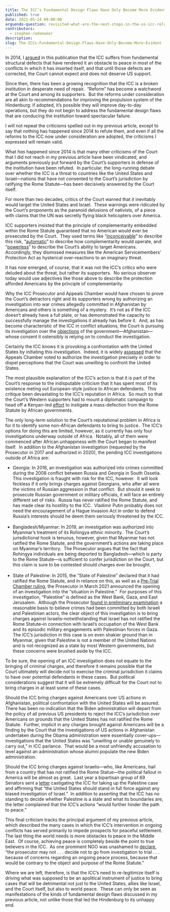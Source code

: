 ```yaml
---
title: The ICC’s Fundamental Design Flaws Have Only Become More Evident
published: true
date: 2021-05-24 00:00:00
arguendo-question: revisited-what-are-the-next-steps-in-the-us-icc-relationship
contributors:
  - stephen-rademaker
description:
slug: The-ICCs-Fundamental-Design-Flaws-Have-Only-Become-More-Evident
---
```


In 2014, I [argued](https://www.international-criminal-justice-today.org/arguendo/the-pity-of-the-international-criminal-court-icc-is-that-it-could-have-been-a-useful-and-relevant-institution/) in this publication that the ICC suffers from fundamental structural defects that have rendered it an obstacle to peace in most of the conflicts in which it has inserted itself, and that until those defects are corrected, the Court cannot expect and does not deserve US support.&nbsp;

Since then, there has been a growing recognition that the ICC is a broken institution in desperate need of repair.&nbsp; “Reform” has become a watchword at the Court and among its supporters.&nbsp; But the reforms under consideration are all akin to recommendations for improving the propulsion system of the Hindenburg: if adopted, it’s possible they will improve day-to-day operations, but they do not begin to address the fundamental design flaws that are conducing the institution toward spectacular failure.

I will not repeat the criticisms spelled out in my previous article, except to say that nothing has happened since 2014 to refute them, and even if all the reforms to the ICC now under consideration are adopted, the criticisms I expressed will remain valid.&nbsp;

What *has* happened since 2014 is that many other criticisms of the Court that I did not reach in my previous article have been vindicated, and arguments previously put forward by the Court’s supporters in defense of the institution have been refuted.&nbsp; In particular, the long-running debate over whether the ICC is a threat to countries like the United States and Israel—nations that have not consented to the Court’s jurisdiction by ratifying the Rome Statute—has been decisively answered by the Court itself.

For more than two decades, critics of the Court warned that it inevitably would target the United States and Israel.&nbsp; These warnings were ridiculed by the Court’s proponents as the paranoid delusions of nativists, of a piece with claims that the UN was secretly flying black helicopters over America.&nbsp;

ICC supporters insisted that the principle of complementarity embedded within the Rome Statute guaranteed that no American would ever be prosecuted by the Court.&nbsp; They used terms like “[inconceivable](https://core.ac.uk/download/pdf/233109756.pdf)” to describe this risk, “[automatic](https://www.csmonitor.com/World/Europe/2009/0213/p05s01-woeu.html)” to describe how complementarity would operate, and “[powerless](https://www.csmonitor.com/World/Europe/2009/0213/p05s01-woeu.html)” to describe the Court’s ability to target Americans.&nbsp; Accordingly, they dismissed measures like the American Servicemembers’ Protection Act as hysterical over-reactions to an imaginary threat.

It has now emerged, of course, that it was not the ICC’s critics who were deluded about the threat, but rather its supporters.&nbsp; No serious observer today would use adjectives like those above to describe the protection afforded Americans by the principle of complementarity.&nbsp;

Why the ICC Prosecutor and Appeals Chamber would have chosen to prove the Court’s detractors right and its supporters wrong by authorizing an investigation into war crimes allegedly committed in Afghanistan by Americans and others is something of a mystery.&nbsp; It’s not as if the ICC doesn’t already have a full plate, or has demonstrated the capacity to successfully manage the investigations it already has before it.&nbsp; And, as has become characteristic of the ICC in conflict situations, the Court is pursuing its investigation over the [objections](https://www.icc-cpi.int/CourtRecords/CR2020_01537.PDF) of the government—Afghanistan—whose consent it ostensibly is relying on to conduct the investigation.

Certainly the ICC knows it is provoking a confrontation with the United States by initiating this investigation.&nbsp; Indeed, it is widely [assessed](https://ecfr.eu/article/commentary_why_america_is_facing_off_against_the_international_criminal_cou/) that the Appeals Chamber voted to authorize the investigation precisely in order to dispel perceptions that the Court was unwilling to confront the United States.

The most plausible explanation of the ICC’s action is that it is part of the Court’s response to the indisputable criticism that it has spent most of its existence meting out European-style justice to African defendants.&nbsp; This critique been devastating to the ICC’s reputation in Africa.&nbsp; So much so that the Court’s Western supporters had to mount a diplomatic campaign to head off a Kenyan-led [effort](https://www.theguardian.com/world/2016/feb/01/african-union-kenyan-plan-leave-international-criminal-court) to instigate a mass-defection from the Rome Statute by African governments.&nbsp; &nbsp;

The only long-term solution to the Court’s reputational problem in Africa is for it to identify some non-African defendants to bring to justice.&nbsp; The ICC’s options for doing this are limited, however, as it currently has only four investigations underway outside of Africa.&nbsp; Notably, all of them were commenced after African unhappiness with the Court began to manifest itself.&nbsp; In addition to the Afghanistan investigation (requested by the Prosecutor in 2017 and authorized in 2020), the pending ICC investigations outside of Africa are:

* Georgia: In 2016, an investigation was authorized into crimes committed during the 2008 conflict between Russia and Georgia in South Ossetia.&nbsp; This investigation is fraught with risk for the ICC, however.&nbsp; It will look feckless if it only brings charges against Georgians, who after all were the victims of Russian aggression in that conflict.&nbsp; But should it seek to prosecute Russian government or military officials, it will face an entirely different set of risks.&nbsp; Russia has never ratified the Rome Statute, and has made clear its hostility to the ICC.&nbsp; Vladimir Putin probably does not need the encouragement of a Hague Invasion Act in order to defend Russia’s interests should he deem them seriously threatened by the ICC.<br>&nbsp;
* Bangladesh/Myanmar: In 2019, an investigation was authorized into Myanmar’s treatment of its Rohingya ethnic minority.&nbsp; The Court’s jurisdictional hook is tenuous, however, given that Myanmar has not ratified the Rome Statute, and the government’s actions are taking place on Myanmar’s territory.&nbsp; The Prosecutor argues that the fact that Rohingya individuals are being deported to Bangladesh—which is party to the Rome Statute—is sufficient to confer jurisdiction on the Court, but this claim is sure to be contested should charges ever be brought.<br>&nbsp;
* State of Palestine: In 2015, the “State of Palestine” declared that it had ratified the Rome Statute, and in reliance on this, as well as a [Pre-Trial Chamber ruling](https://www.icc-cpi.int/CourtRecords/CR2021_01165.PDF), the Prosecutor in March 2021 announced the opening of an investigation into the “situation in Palestine.”&nbsp; For purposes of this investigation, “Palestine” is defined as the West Bank, Gaza, and East Jerusalem.&nbsp; Although the Prosecutor [found in preliminary examination](https://www.icc-cpi.int/itemsDocuments/210303-office-of-the-prosecutor-palestine-summary-findings-eng.pdf) a reasonable basis to believe crimes had been committed by both Israeli and Palestinian actors, the clear object of this investigation is to bring charges against Israelis–notwithstanding that Israel has not ratified the Rome Statute–in connection with Israel’s occupation of the West Bank and its episodic military engagements with Palestinian forces in Gaza.&nbsp; The ICC’s jurisdiction in this case is on even shakier ground than in Myanmar, given that Palestine is not a member of the United Nations and is not recognized as a state by most Western governments, but these concerns were brushed aside by the ICC.

To be sure, the opening of an ICC investigation does not equate to the bringing of criminal charges, and therefore it remains possible that the Court ultimately will decide not to exercise the criminal jurisdiction it claims to have over potential defendants in these cases.&nbsp; But political considerations suggest that it will be extremely difficult for the Court not to bring charges in at least some of these cases.&nbsp;

Should the ICC bring charges against Americans over US actions in Afghanistan, political confrontation with the United States will be assured.&nbsp; There has been no indication that the Biden administration will depart from the policy of all previous US presidents to reject the ICC’s jurisdiction over Americans on grounds that the United States has not ratified the Rome Statute.&nbsp; Further, implicit in any charges brought against Americans will be a finding by the Court that the investigations of US actions in Afghanistan undertaken during the Obama administration were essentially cover-ups—investigations that the United States was “unwilling or unable genuinely to carry out,” in ICC parlance.&nbsp; That would be a most unfriendly accusation to level against an administration whose alumni populate the new Biden administration.

Should the ICC bring charges against Israelis—who, like Americans, hail from a country that has not ratified the Rome Statue—the political fallout in America will be almost as great.&nbsp; Last year a bipartisan group of 69 Senators sent a [letter](https://www.portman.senate.gov/sites/default/files/2020-05/20200513%20Senate%20Letter%20to%20Pompeo%20re%20ICC%20lsrael.pdf) castigating the ICC for taking up the Palestine case and affirming that “the United States should stand in full force against any biased investigation of Israel.”&nbsp; In addition to asserting that the ICC has no standing to decide whether Palestine is a state and what its boundaries are, the letter complained that the ICC’s actions “would further hinder the path to peace.”&nbsp;

This final criticism tracks the principal argument of my previous article, which described the many cases in which the ICC’s intervention in ongoing conflicts has served primarily to impede prospects for peaceful settlement.&nbsp; The last thing the world needs is more obstacles to peace in the Middle East.&nbsp; Of course, achieving peace is completely beside the point to true believers in the ICC.&nbsp; As one prominent NGO was unashamed to [declare](https://www.hrw.org/news/2005/06/01/meaning-interests-justice-article-53-rome-statute), “the prosecutor may not . . . decide not to go from investigation to trial . . . because of concerns regarding an ongoing peace process, because that would be contrary to the object and purpose of the Rome Statute.”

Where we are left, therefore, is that the ICC’s need to re-legitimize itself is driving what was supposed to be an apolitical instrument of justice to bring cases that will be detrimental not just to the United States, allies like Israel, and the Court itself, but also to world peace.&nbsp; These can only be seen as manifestations of the kinds of fundamental design flaws discussed in my previous article, not unlike those that led the Hindenburg to its unhappy end.
